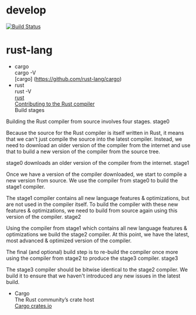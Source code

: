 # develop
[![Build Status](https://secure.travis-ci.org/robisys/develop.svg?branch=master)](https://travis-ci.org/robisys/develop)

# rust-lang  
* cargo   
  cargo -V    
[cargo] (https://github.com/rust-lang/cargo)
* rust    
  rust -V    
[rust](https://github.com/rust-lang/rust)  
[Contributing to the Rust compiler](https://gregchapple.com/contributing-to-the-rust-compiler/)  
Build stages

Building the Rust compiler from source involves four stages.
stage0

Because the source for the Rust compiler is itself written in Rust, it means that we can't just compile the source into the latest compiler. Instead, we need to download an older version of the compiler from the internet and use that to build a new version of the compiler from the source tree.

stage0 downloads an older version of the compiler from the internet.
stage1

Once we have a version of the compiler downloaded, we start to compile a new version from source. We use the compiler from stage0 to build the stage1 compiler.

The stage1 compiler contains all new language features & optimizations, but are not used in the compiler itself. To build the compiler with these new features & optimizations, we need to build from source again using this version of the compiler.
stage2

Using the compiler from stage1 which contains all new language features & optimizations we build the stage2 compiler. At this point, we have the latest, most advanced & optimized version of the compiler.

The final (and optional) build step is to re-build the compiler once more using the compiler from stage2 to produce the stage3 compiler.
stage3

The stage3 compiler should be bitwise identical to the stage2 compiler. We build it to ensure that we haven't introduced any new issues in the latest build.

* Cargo  
  The Rust community’s crate host   
[Cargo crates.io](https://crates.io/)



